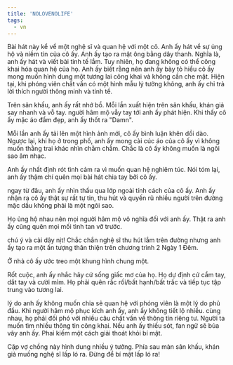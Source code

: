 ```yaml
---
title: 'NOLOVENOLIFE'
tags:
  - vn
---
```


Bài hát này kể về một nghệ sĩ và quan hệ với một cô. Anh ấy hát về sự ủng hộ và niềm tin của cô ấy. Anh ấy tạo ra mật ông bằng dây thanh. Nghĩa là, anh ấy hát và viết bài tinh tế lắm. Tuy nhiên, họ đang không có thể công khai hóa quan hệ của họ. Anh ấy biết rằng nên anh ấy bày tỏ hiểu cô ấy mong muốn hình dung một tương lai công khai và không cần che mặt. Hiện tại, khi phóng viên chất vấn có một hình mẫu lý tưởng không, anh ấy chỉ trả lời thích người thông minh và tinh tế.

Trên sân khấu, anh ấy rất nhớ bồ. Mỗi lần xuất hiện trên sân khấu, khán giả say nhanh và vỗ tay. người hâm mộ vẫy tay tới anh ấy phát hiện. Khi thấy cô ấy mặc áo đầm đẹp, anh ấy thốt ra "Damn".

Mỗi lần anh ấy tải lên một hình ảnh mới, cô ấy bình luận khên dồi dào. Ngược lại, khi họ ở trong phố, anh ấy mong cài cúc áo của cô ấy vì không muốn thằng trai khác nhìn chằm chằm. Chắc là cô ấy không muốn là ngôi sao âm nhạc.

Anh ấy nhất định rót tình cảm ra vì muốn quan hệ nghiêm túc. Nói tóm lại, anh ấy thậm chí quên mọi bài hát chia tay bởi cô ấy.

ngay từ đâu, anh ấy nhìn thấu qua lớp ngoài tính cách của cô ấy. Anh ấy nhận ra cô ấy thật sự rất tự tin, thu hút và quyến rũ nhiều người trên đường mặc dầu không phải là một ngôi sao.

Họ ủng hộ nhau nên mọi người hâm mộ vô nghĩa đối với anh ấy. Thật ra anh ấy cũng quên mọi mối tình tan vỡ trước.

chú ý và cài dây nịt! Chắc chắn nghệ sĩ thu hút lắm trên đường nhưng anh ấy tạo ra một ấn tượng thân thiện trên chương trình 2 Ngày 1 Đêm. 

Ở nhà cô ấy ước treo một khung hình chung một.

Rốt cuộc, anh ấy nhắc hãy cứ sống giấc mơ của họ. Họ dự định cứ cầm tay, dắt tay và cười mỉm. Họ phải quên rắc rối/bất hạnh/bất trắc và tiếp tục tập trung vào tương lai.

lý do anh ấy không muốn chia sẻ quan hệ với phóng viên là một lý do phủ đầu. Khi người hâm mộ phục kích anh ấy, anh ấy không tiết lộ nhiều. cùng nhau, họ phải đối phó với nhiều câu chất vấn về thông tin riêng tư. Người ta muốn tìm nhiều thông tin công khai. Nếu anh ấy thiếu sót, fan ngữ sẽ bủa vây anh ấy.
Phaỉ kiếm một cách giải thoát khỏi bí mật.

Cặp vợ chồng này hình dung nhiều ý tưởng.
Phía sau màn sân khấu, khán giả muống nghệ sĩ lấp ló ra.
Đừng để bí mật lấp ló ra! 
